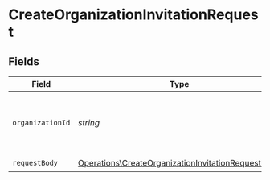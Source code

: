 # CreateOrganizationInvitationRequest


## Fields

| Field                                                                                                                    | Type                                                                                                                     | Required                                                                                                                 | Description                                                                                                              |
| ------------------------------------------------------------------------------------------------------------------------ | ------------------------------------------------------------------------------------------------------------------------ | ------------------------------------------------------------------------------------------------------------------------ | ------------------------------------------------------------------------------------------------------------------------ |
| `organizationId`                                                                                                         | *string*                                                                                                                 | :heavy_check_mark:                                                                                                       | The ID of the organization for which to send the invitation                                                              |
| `requestBody`                                                                                                            | [Operations\CreateOrganizationInvitationRequestBody](../../Models/Operations/CreateOrganizationInvitationRequestBody.md) | :heavy_check_mark:                                                                                                       | N/A                                                                                                                      |
